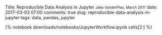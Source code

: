 Title: Reproducible Data Analysis in Jupyter <small>Jake VanderPlas, March 2017</small>
date: 2017-03-03 07:00
comments: true
slug: reproducible-data-analysis-in-jupyter
tags: data, pandas, jupyter

{% notebook downloads/notebooks/JupyterWorkflow.ipynb cells[2:] %}